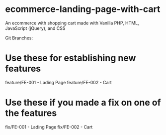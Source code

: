 # ecommerce-landing-page-with-cart
An ecommerce with shopping cart made with Vanilla PHP, HTML, JavaScript (jQuery), and CSS

Git Branches:
# Use these for establishing new features
feature/FE-001 - Lading Page
feature/FE-002 - Cart

# Use these if you made a fix on one of the features
fix/FE-001 - Lading Page
fix/FE-002 - Cart